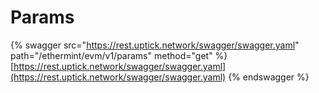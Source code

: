 # Params

{% swagger src="https://rest.uptick.network/swagger/swagger.yaml" path="/ethermint/evm/v1/params" method="get" %}
[https://rest.uptick.network/swagger/swagger.yaml](https://rest.uptick.network/swagger/swagger.yaml)
{% endswagger %}
